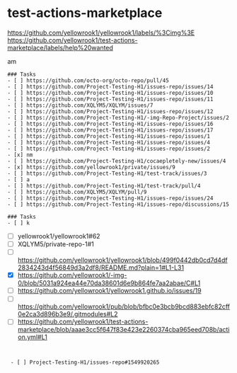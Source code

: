 # test-actions-marketplace
<a href="https://github.com/yellowrook1/yellowrook1/labels/%3Cimg%3E">https://github.com/yellowrook1/yellowrook1/labels/%3Cimg%3E</a>
https://github.com/yellowrook1/test-actions-marketplace/labels/help%20wanted

am

```[tasklist]
### Tasks
- [ ] https://github.com/octo-org/octo-repo/pull/45
- [ ] https://github.com/Project-Testing-H1/issues-repo/issues/14
- [ ] https://github.com/Project-Testing-H1/issues-repo/issues/10
- [ ] https://github.com/Project-Testing-H1/issues-repo/issues/11
- [ ] https://github.com/XQLYM5/XQLYM/issues/7
- [ ] https://github.com/Project-Testing-H1/issues-repo/issues/12
- [ ] https://github.com/Project-Testing-H1/-img-Repo-Project/issues/2
- [ ] https://github.com/Project-Testing-H1/issues-repo/issues/16
- [ ] https://github.com/Project-Testing-H1/issues-repo/issues/17
- [ ] https://github.com/Project-Testing-H1/issues-repo/issues/1
- [ ] https://github.com/Project-Testing-H1/issues-repo/issues/4
- [ ] https://github.com/Project-Testing-H1/issues-repo/issues/2
- [x] nm
- [ ] https://github.com/Project-Testing-H1/cocaepletely-new/issues/4
- [x] https://github.com/yellowrook1/private/issues/9
- [ ] https://github.com/Project-Testing-H1/test-track/issues/3
- [ ] a
- [ ] https://github.com/Project-Testing-H1/test-track/pull/4
- [ ] https://github.com/XQLYM5/XQLYM/pull/9
- [ ] https://github.com/Project-Testing-H1/issues-repo/issues/24
- [ ] https://github.com/Project-Testing-H1/issues-repo/discussions/15
```























```[tasklist]
### Tasks
- [ ] k
```
- [ ] yellowrook1/yellowrook1#62 
- [ ] XQLYM5/private-repo-1#1
- [ ] https://github.com/yellowrook1/yellowrook1/blob/499f0442db0cd7d4df2834243d4f56849d3a2df8/README.md?plain=1#L1-L31
- [x] https://github.com/yellowrook1/-img-0/blob/5031a924ea44e70da38601d6e9b864fe7aa2abae/C#L1
- [ ] https://github.com/yellowrook1/yellowrook1.github.io/issues/19
- [ ] https://github.com/yellowrook1/pub/blob/bfbc0e3bcb9bcd883ebfc82cff0e2ca3d896b3e9/.gitmodules#L2
- [ ] https://github.com/yellowrook1/test-actions-marketplace/blob/aaae3cc5f647f83e423e2260374cba965eed708b/action.yml#L1

```[tasklist]
```

```[tasklist]
```

```[tasklist]
 - [ ] Project-Testing-H1/issues-repo#1549920265
```
